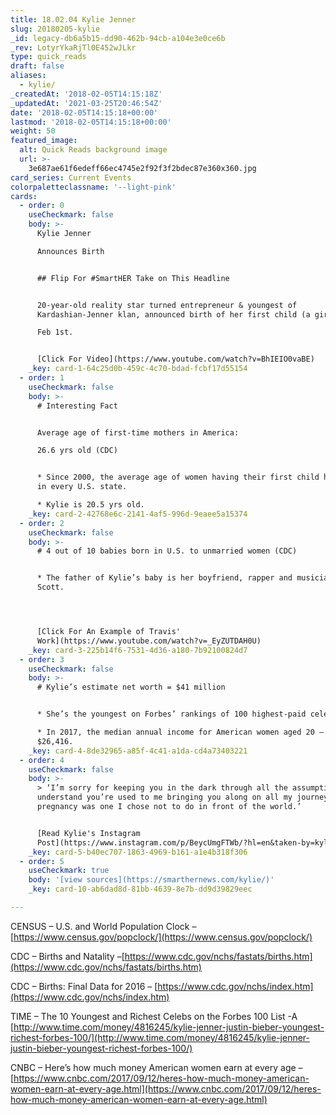 ```yaml
---
title: 18.02.04 Kylie Jenner
slug: 20180205-kylie
_id: legacy-db6a5b15-dd90-462b-94cb-a104e3e0ce6b
_rev: LotyrYkaRjTl0E452wJLkr
type: quick_reads
draft: false
aliases:
  - kylie/
_createdAt: '2018-02-05T14:15:18Z'
_updatedAt: '2021-03-25T20:46:54Z'
date: '2018-02-05T14:15:18+00:00'
lastmod: '2018-02-05T14:15:18+00:00'
weight: 50
featured_image:
  alt: Quick Reads background image
  url: >-
    3e687ae61f6edeff66ec4745e2f92f3f2bdec87e360x360.jpg
card_series: Current Events
colorpaletteclassname: '--light-pink'
cards:
  - order: 0
    useCheckmark: false
    body: >-
      Kylie Jenner  

      Announces Birth


      ## Flip For #SmartHER Take on This Headline


      20-year-old reality star turned entrepreneur & youngest of
      Kardashian-Jenner klan, announced birth of her first child (a girl) on  

      Feb 1st.


      [Click For Video](https://www.youtube.com/watch?v=BhIEIO0vaBE)
    _key: card-1-64c25d0b-459c-4c70-bdad-fcbf17d55154
  - order: 1
    useCheckmark: false
    body: >-
      # Interesting Fact


      Average age of first-time mothers in America:  

      26.6 yrs old (CDC)


      * Since 2000, the average age of women having their first child has risen
      in every U.S. state.

      * Kylie is 20.5 yrs old.
    _key: card-2-42768e6c-2141-4af5-996d-9eaee5a15374
  - order: 2
    useCheckmark: false
    body: >-
      # 4 out of 10 babies born in U.S. to unmarried women (CDC)


      * The father of Kylie’s baby is her boyfriend, rapper and musician Travis
      Scott.




      [Click For An Example of Travis'
      Work](https://www.youtube.com/watch?v=_EyZUTDAH0U)
    _key: card-3-225b14f6-7531-4d36-a180-7b92100824d7
  - order: 3
    useCheckmark: false
    body: >-
      # Kylie’s estimate net worth = $41 million


      * She’s the youngest on Forbes’ rankings of 100 highest-paid celebrities.

      * In 2017, the median annual income for American women aged 20 – 24 was
      $26,416.
    _key: card-4-8de32965-a85f-4c41-a1da-cd4a73403221
  - order: 4
    useCheckmark: false
    body: >-
      > ‘I’m sorry for keeping you in the dark through all the assumptions. I
      understand you’re used to me bringing you along on all my journeys. my
      pregnancy was one I chose not to do in front of the world.’


      [Read Kylie's Instagram
      Post](https://www.instagram.com/p/BeycUmgFTWb/?hl=en&taken-by=kyliejenner)
    _key: card-5-b40ec707-1863-4969-b161-a1e4b318f306
  - order: 5
    useCheckmark: true
    body: '[view sources](https://smarthernews.com/kylie/)'
    _key: card-10-ab6dad8d-81bb-4639-8e7b-dd9d39829eec

---
```

CENSUS – U.S. and World Population Clock – [https://www.census.gov/popclock/](https://www.census.gov/popclock/)

CDC – Births and Natality –[https://www.cdc.gov/nchs/fastats/births.htm](https://www.cdc.gov/nchs/fastats/births.htm)

CDC – Births: Final Data for 2016 – [https://www.cdc.gov/nchs/index.htm](https://www.cdc.gov/nchs/index.htm)

TIME – The 10 Youngest and Richest Celebs on the Forbes 100 List -A [http://www.time.com/money/4816245/kylie-jenner-justin-bieber-youngest-richest-forbes-100/](http://www.time.com/money/4816245/kylie-jenner-justin-bieber-youngest-richest-forbes-100/)

CNBC – Here’s how much money American women earn at every age – [https://www.cnbc.com/2017/09/12/heres-how-much-money-american-women-earn-at-every-age.html](https://www.cnbc.com/2017/09/12/heres-how-much-money-american-women-earn-at-every-age.html)